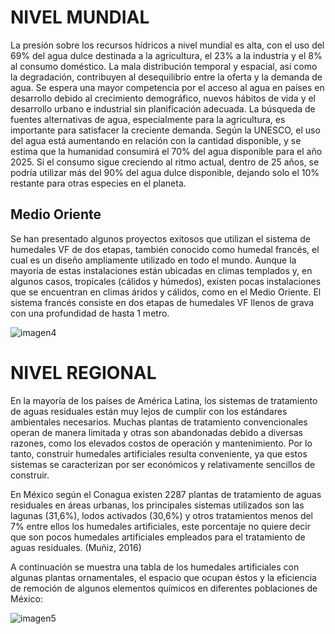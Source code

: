 # NIVEL MUNDIAL

La presión sobre los recursos hídricos a nivel mundial es alta, con el uso del 69% del agua dulce destinada a la agricultura, el 23% a la industria y el 8% al consumo doméstico. La mala distribución temporal y espacial, así como la degradación, contribuyen al desequilibrio entre la oferta y la demanda de agua. Se espera una mayor competencia por el acceso al agua en países en desarrollo debido al crecimiento demográfico, nuevos hábitos de vida y el desarrollo urbano e industrial sin planificación adecuada. La búsqueda de fuentes alternativas de agua, especialmente para la agricultura, es importante para satisfacer la creciente demanda. Según la UNESCO, el uso del agua está aumentando en relación con la cantidad disponible, y se estima que la humanidad consumirá el 70% del agua disponible para el año 2025. Si el consumo sigue creciendo al ritmo actual, dentro de 25 años, se podría utilizar más del 90% del agua dulce disponible, dejando solo el 10% restante para otras especies en el planeta.

## Medio Oriente
Se han presentado algunos proyectos exitosos que utilizan el sistema de humedales VF de dos etapas, también conocido como humedal francés, el cual es un diseño ampliamente utilizado en todo el mundo. Aunque la mayoría de estas instalaciones están ubicadas en climas templados y, en algunos casos, tropicales (cálidos y húmedos), existen pocas instalaciones que se encuentran en climas áridos y cálidos, como en el Medio Oriente. El sistema francés consiste en dos etapas de humedales VF llenos de grava con una profundidad de hasta 1 metro. 

![imagen4](https://user-images.githubusercontent.com/118635410/248664811-92bf9017-6c2c-45a9-bf07-e72605fc3270.png)

# NIVEL REGIONAL

En la mayoría de los países de América Latina, los sistemas de tratamiento de aguas residuales están muy lejos de cumplir con los estándares ambientales necesarios. Muchas plantas de tratamiento convencionales operan de manera limitada y otras son abandonadas debido a diversas razones, como los elevados costos de operación y mantenimiento. Por lo tanto, construir humedales artificiales resulta conveniente, ya que estos sistemas se caracterizan por ser económicos y relativamente sencillos de construir.

En México según el Conagua existen 2287 plantas de tratamiento de aguas residuales en áreas urbanas, los principales sistemas utilizados son las lagunas (31,6%), lodos activados (30,6%) y otros tratamientos menos del 7% entre ellos los humedales artificiales, este porcentaje no quiere decir que son pocos humedales artificiales empleados para el tratamiento de aguas residuales. (Muñiz, 2016)

A continuación se muestra una tabla de los humedales artificiales con algunas plantas ornamentales, el espacio que ocupan éstos y la eficiencia de remoción de algunos elementos químicos en diferentes poblaciones de México:

![imagen5]()
